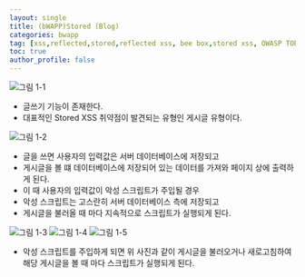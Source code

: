 ```yaml
---
layout: single
title: (bWAPP)Stored (Blog)
categories: bwapp
tag: [xss,reflected,stored,reflected xss, bee box,stored xss, OWASP TOP 10, OWASP, bwapp, dom xss]
toc: true
author_profile: false
---
```


![그림 1-1](image.png)
- 글쓰기 기능이 존재한다.
- 대표적인 Stored XSS 취약점이 발견되는 유형인 게시글 유형이다.

![그림 1-2](image-1.png)
- 글을 쓰면 사용자의 입력값은 서버 데이터베이스에 저장되고
- 게시글을 볼 떄 데이터베이스에 저장되어 있는 데이터를 가져와 페이지 상에 출력하게 된다.
- 이 때 사용자의 입력값이 악성 스크립트가 주입될 경우
- 악성 스크립트는 고스란히 서버 데이터베이스 측에 저장되고
- 게시글을 불러올 때 마다 지속적으로 스크립트가 실행되게 된다.

![그림 1-3](image-2.png)
![그림 1-4](image-4.png)
![그림 1-5](image-3.png)
- 악성 스크립트를 주입하게 되면 위 사진과 같이 게시글을 불러오거나 새로고침하여 해당 게시글을 볼 때 마다 스크립트가 실행되게 된다.